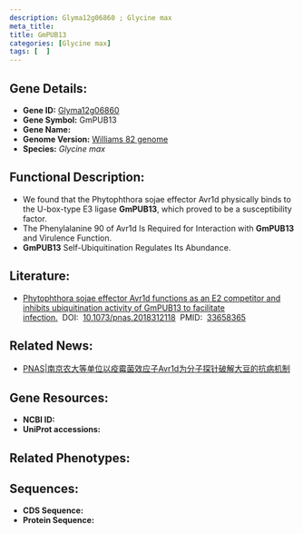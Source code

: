 ```yaml
---
description: Glyma12g06860 ; Glycine max
meta_title:
title: GmPUB13
categories: [Glycine max]
tags: [  ]
---
```


## Gene Details:
- **Gene ID:**	[Glyma12g06860]()
- **Gene Symbol:** GmPUB13
- **Gene Name:** 
- **Genome Version:** [Williams 82 genome]()
- **Species:** *Glycine max*

## Functional Description:
   - We found that the Phytophthora sojae effector Avr1d physically binds to the U-box-type E3 ligase **GmPUB13**, which proved to be a susceptibility factor.
   - The Phenylalanine 90 of Avr1d Is Required for Interaction with **GmPUB13** and Virulence Function.
   - **GmPUB13** Self-Ubiquitination Regulates Its Abundance.

## Literature:
   - [Phytophthora sojae effector Avr1d functions as an E2 competitor and inhibits ubiquitination activity of GmPUB13 to facilitate infection.]( https://www.pnas.org/doi/full/10.1073/pnas.2018312118#supplementary-materials)&nbsp;&nbsp;DOI:&nbsp;&nbsp;[10.1073/pnas.2018312118](https://www.pnas.org/doi/full/10.1073/pnas.2018312118#supplementary-materials)&nbsp;&nbsp;PMID:&nbsp;&nbsp;[33658365](https://pubmed.ncbi.nlm.nih.gov/33658365/)

## Related News:
   - [PNAS|南京农大等单位以疫霉菌效应子Avr1d为分子探针破解大豆的抗病机制](https://mp.weixin.qq.com/s?__biz=MzIyOTY2NDYyNQ==&mid=2247509514&idx=1&sn=05c9d8159d742bab622b5bfbd82739b8&chksm=e8bdd414dfca5d021e71da9990980f5dfbba52e9e1f47d94352e40206a2702a2c56ac535d6bb&scene=27#wechat_redirect)

## Gene Resources:
- **NCBI ID:** [](https://www.ncbi.nlm.nih.gov/gene/?term=)
- **UniProt accessions:** [](https://www.uniprot.org/uniprotkb//entry)

## Related Phenotypes:


## Sequences:
- **CDS Sequence:**
- **Protein Sequence:**
